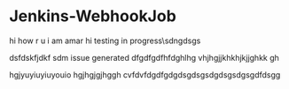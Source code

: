 # Jenkins-WebhookJob
hi how r u
i am amar
hi testing in progress\sdngdsgs

dsfdskfjdkf
sdm
issue generated
dfgdfgdfhfdghlhg
vhjhgjjkhkhjkjjghkk
gh


hgjyuyiuyiuyouio
hgjhgjgjhggh
  cvfdvfdgdfgdgdsgdsgsdgdsgsdgsgdfdsgg
